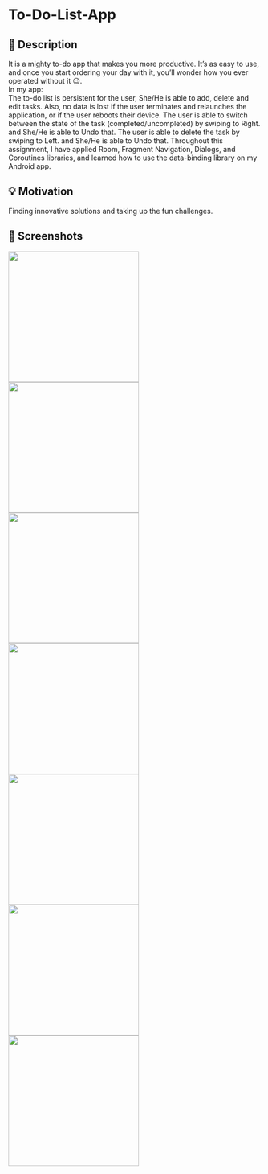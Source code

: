 # To-Do-List-App

<MahilaAlmutairi>
 
## :scroll: Description
 
It is a mighty to-do app that makes you more productive. It’s as easy to use, and once you start ordering your day with it, you’ll wonder how you ever operated without it :wink:.\
In my app:\
The to-do list is persistent for the user, She/He is able to add, delete and edit tasks. 
Also, no data is lost if the user terminates and relaunches the application, or if the user reboots their device.
The user is able to switch between the state of the task (completed/uncompleted) by swiping to Right. and She/He is able to Undo that.
The user is able to delete the task by swiping to Left. and She/He is able to Undo that.
Throughout this assignment, I have applied Room, Fragment Navigation, Dialogs, and Coroutines libraries, and learned how to use the data-binding library on my Android app.


## :bulb: Motivation 
 Finding innovative solutions and taking up the fun challenges.

## :camera_flash: Screenshots
 <img src="Main screen.jpeg" width="260">
  <img src="Add Task.jpeg" width="260">
 <img src="Picking a due date.jpeg" width="260">
  <img src="A response message.jpeg" width="260">
 <img src="Edit Task e.g1.jpeg" width="260">
 <img src="Edit Task e.g2.jpeg" width="260">
 <img src="Deleting a task.jpeg" width="260">

